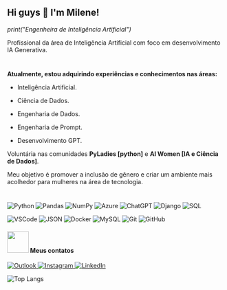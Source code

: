 ## Hi guys 👋 I'm Milene!

_print("Engenheira de Inteligência Artificial")_ <p>
Profissional da área de Inteligência Artificial com foco em desenvolvimento IA Generativa.

#

**Atualmente, estou adquirindo experiências e conhecimentos nas áreas:** <p>
- Inteligência Artificial. <p>
- Ciência de Dados. <p>
- Engenharia de Dados. <p>
- Engenharia de Prompt. <p>
- Desenvolvimento GPT. <p>

Voluntária nas comunidades **PyLadies [python]** e **AI Women [IA e Ciência de Dados]**.<p>
Meu objetivo é promover a inclusão de gênero e criar um ambiente mais acolhedor para mulheres na área de tecnologia.

 # 
 
![Python](https://img.shields.io/badge/-Python-black?style=flat-square&logo=Python)
![Pandas](https://img.shields.io/badge/pandas-black?style=flat-square&logo=pandas&logoColor=white)
![NumPy](https://img.shields.io/badge/numpy-black?style=flat-square&logo=numpy&logoColor=white)
![Azure](https://img.shields.io/badge/azure-black?style=flat-square&logo=microsoftazure&logoColor=white)
![ChatGPT](https://img.shields.io/badge/chatGPT-black?style=flat-square&logo=openai&logoColor=white)
![Django](https://img.shields.io/badge/-Django-000000?style=flat-square&logo=django)
![SQL](https://img.shields.io/badge/-SQL-000000?style=flat-square&logo=sql)<p>
![VSCode](https://img.shields.io/badge/-VSCode-000000?style=flat-square&logo=visual-studio-code)
![JSON](https://img.shields.io/badge/-JSON-000000?style=flat-square&logo=json)
![Docker](https://img.shields.io/badge/-Docker-black?style=flat-square&logo=docker)
![MySQL](https://img.shields.io/badge/-MySQL-000000?style=flat-square&logo=mysql)
![Git](https://img.shields.io/badge/-Git-black?style=flat-square&logo=git)
![GitHub](https://img.shields.io/badge/-GitHub-000000?style=flat-square&logo=github)<p>


#### <img src="https://media.giphy.com/media/VgCDAzcKvsR6OM0uWg/giphy.gif" width="50"> Meus contatos

<a href="mailto:milene_martins@outlook.com">
  <img alt="Outlook" src="https://img.shields.io/badge/-milene_martins@boutlook.com.br-000000?style=flat-square&logo=microsoft-outlook&logoColor=white">
<a href="https://www.instagram.com/techmi.martins/">
  <img alt="Instagram" src="https://img.shields.io/badge/-mimartins.ia-000000?style=flat-square&logo=instagram&logoColor=white">
<a href="https://www.linkedin.com/in/milene-almeida-cordeiro-martins/">
  <img alt="LinkedIn" src="https://img.shields.io/badge/-Milene Martins-000000?style=flat-square&logo=linkedin&logoColor=white">
</a> <p>
 
![Top Langs](https://github-readme-stats.vercel.app/api/top-langs/?username=milenemartins&layout=compact&theme=dark)
<!--![Milene GitHub stats](https://github-readme-stats.vercel.app/api?username=milenemartins&rank_icon=github&theme=dark)-->
